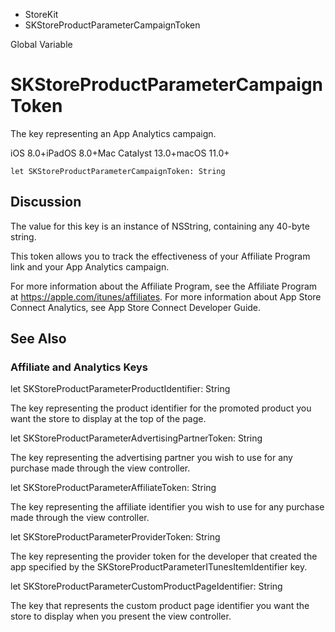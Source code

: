 

- StoreKit
-  SKStoreProductParameterCampaignToken 

Global Variable

# SKStoreProductParameterCampaignToken

The key representing an App Analytics campaign.

iOS 8.0+iPadOS 8.0+Mac Catalyst 13.0+macOS 11.0+

``` source
let SKStoreProductParameterCampaignToken: String
```

## Discussion

The value for this key is an instance of NSString, containing any 40-byte string.

This token allows you to track the effectiveness of your Affiliate Program link and your App Analytics campaign.

For more information about the Affiliate Program, see the Affiliate Program at https://apple.com/itunes/affiliates. For more information about App Store Connect Analytics, see App Store Connect Developer Guide.

## See Also

### Affiliate and Analytics Keys

let SKStoreProductParameterProductIdentifier: String

The key representing the product identifier for the promoted product you want the store to display at the top of the page.

let SKStoreProductParameterAdvertisingPartnerToken: String

The key representing the advertising partner you wish to use for any purchase made through the view controller.

let SKStoreProductParameterAffiliateToken: String

The key representing the affiliate identifier you wish to use for any purchase made through the view controller.

let SKStoreProductParameterProviderToken: String

The key representing the provider token for the developer that created the app specified by the SKStoreProductParameterITunesItemIdentifier key.

let SKStoreProductParameterCustomProductPageIdentifier: String

The key that represents the custom product page identifier you want the store to display when you present the view controller.

